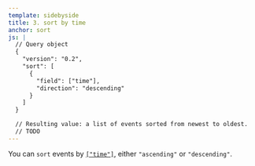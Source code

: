 ```yaml
---
template: sidebyside
title: 3. sort by time
anchor: sort
js: |
  // Query object
  {
    "version": "0.2",
    "sort": [
      {
        "field": ["time"],
        "direction": "descending"
      }
    ]
  }

  // Resulting value: a list of events sorted from newest to oldest.
  // TODO
---
```

You can `sort` events by [`["time"]`](#field-identifiers), either `"ascending"` or `"descending"`.
